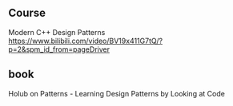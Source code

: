 ## Course 
Modern C++ Design Patterns
https://www.bilibili.com/video/BV19x411G7tQ/?p=2&spm_id_from=pageDriver



## book
Holub on Patterns - Learning Design Patterns by Looking at Code
